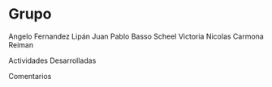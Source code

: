 # Grupo
Angelo Fernandez Lipán
Juan Pablo Basso Scheel
Victoria 
Nicolas Carmona Reiman

Actividades Desarrolladas



Comentarios
